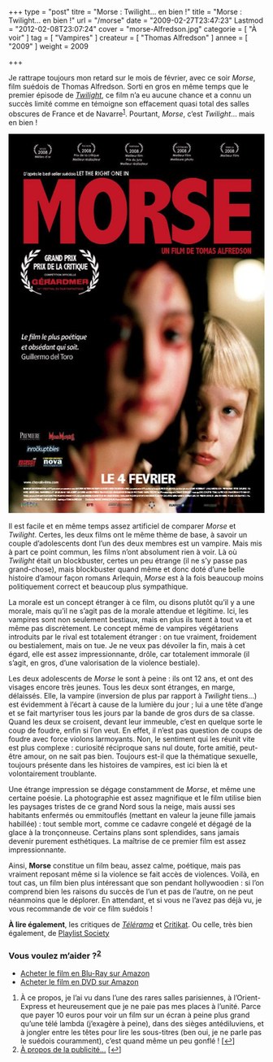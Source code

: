 +++
type = "post"
titre = "Morse : Twilight&#8230; en bien !"
title = "Morse : Twilight&#8230; en bien !"
url = "/morse"
date = "2009-02-27T23:47:23"
Lastmod = "2012-02-08T23:07:24"
cover = "morse-Alfredson.jpg"
categorie = [ "À voir" ]
tag = [ "Vampires" ]
createur = [ "Thomas Alfredson" ]
annee = [ "2009" ]
weight = 2009

+++

<p>Je rattrape toujours mon retard sur le mois de février, avec ce soir <em>Morse</em>, film suédois de Thomas Alfredson. Sorti en gros en même temps que le premier épisode de <em><a href="/2009/01/13/twilight-chapitre-1/">Twilight</a></em>, ce film n&rsquo;a eu aucune chance et a connu un succès limité comme en témoigne son effacement quasi total des salles obscures de France et de Navarre<sup><a href="#footnote_0_1272" id="identifier_0_1272" class="footnote-link footnote-identifier-link" title="&Agrave; ce propos, je l&rsquo;ai vu dans l&rsquo;une des rares salles parisiennes, &agrave; l&rsquo;Orient-Express et heureusement que je ne paie pas mes places &agrave; l&rsquo;unit&eacute;. Parce que payer 10 euros pour voir un film sur un &eacute;cran &agrave; peine plus grand qu&rsquo;une t&eacute;l&eacute; lambda (j&rsquo;exag&egrave;re &agrave; peine), dans des si&egrave;ges ant&eacute;diluviens, et &agrave; jongler entre les t&ecirc;tes pour lire les sous-titres (ben oui, je ne parle pas le su&eacute;dois couramment), c&rsquo;est quand m&ecirc;me un peu gonfl&eacute; !">1</a></sup>. Pourtant, <em>Morse</em>, c&rsquo;est <em>Twilight</em>&#8230; mais en bien !</p>
<div style="text-align: justify;"><img class="aligncenter" src="19051152.jpg" alt="Morse" width="560" height="746" border="0" /></div>
<p>Il est facile et en même temps assez artificiel de comparer <em>Morse</em> et <em>Twilight</em>. Certes, les deux films ont le même thème de base, à savoir un couple d&rsquo;adolescents dont l&rsquo;un des deux membres est un vampire. Mais mis à part ce point commun, les films n&rsquo;ont absolument rien à voir. Là où <em>Twilight</em> était un blockbuster, certes un peu étrange (il ne s&rsquo;y passe pas grand-chose), mais blockbuster quand même et donc doté d&rsquo;une belle histoire d&rsquo;amour façon romans Arlequin, <em>Morse</em> est à la fois beaucoup moins politiquement correct et beaucoup plus sympathique.</p>
<p>La morale est un concept étranger à ce film, ou disons plutôt qu&rsquo;il y a une morale, mais qu&rsquo;il ne s&rsquo;agit pas de la morale attendue et légitime. Ici, les vampires sont non seulement bestiaux, mais en plus ils tuent à tout va et même pas discrètement. Le concept même de vampires végétariens introduits par le rival est totalement étranger : on tue vraiment, froidement ou bestialement, mais on tue. Je ne veux pas dévoiler la fin, mais à cet égard, elle est assez impressionnante, drôle, car totalement immorale (il s&rsquo;agit, en gros, d&rsquo;une valorisation de la violence bestiale).</p>
<p>Les deux adolescents de <em>Morse</em> le sont à peine : ils ont 12 ans, et ont des visages encore très jeunes. Tous les deux sont étranges, en marge, délaissés. Elle, la vampire (inversion de plus par rapport à <em>Twilight</em> tiens&#8230;) est évidemment à l&rsquo;écart à cause de la lumière du jour ; lui a une tête d&rsquo;ange et se fait martyriser tous les jours par la bande de gros durs de sa classe. Quand les deux se croisent, devant leur immeuble, c&rsquo;est en quelque sorte le coup de foudre, enfin si l&rsquo;on veut. En effet, il n&rsquo;est pas question de coups de foudre avec force violons larmoyants. Non, le sentiment qui les réunit vite est plus complexe : curiosité réciproque sans nul doute, forte amitié, peut-être amour, on ne sait pas bien. Toujours est-il que la thématique sexuelle, toujours présente dans les histoires de vampires, est ici bien là et volontairement troublante.</p>
<p>Une étrange impression se dégage constamment de <em>Morse</em>, et même une certaine poésie. La photographie est assez magnifique et le film utilise bien les paysages tristes de ce grand Nord sous la neige, mais aussi ses habitants enfermés ou emmitouflés (mettant en valeur la jeune fille jamais habillée) : tout semble mort, comme ce cadavre congelé et dégagé de la glace à la tronçonneuse. Certains plans sont splendides, sans jamais devenir purement esthétiques. La maîtrise de ce premier film est assez impressionnante.</p>
<p>Ainsi, <strong>Morse</strong> constitue un film beau, assez calme, poétique, mais pas vraiment reposant même si la violence se fait accès de violences. Voilà, en tout cas, un film bien plus intéressant que son pendant hollywoodien : si l&rsquo;on comprend bien les raisons du succès de l&rsquo;un et pas de l&rsquo;autre, on ne peut néanmoins que le déplorer. En attendant, et si vous ne l&rsquo;avez pas déjà vu, je vous recommande de voir ce film suédois !</p>
<p><strong>À lire également</strong>, les critiques de <em><a href="http://www.telerama.fr/cinema/films/morse,365114,critique.php">Télérama</a></em> et <a href="http://www.critikat.com/Morse.html">Critikat</a>. Ou celle, très bien également, de <a href="http://www.playlistsociety.fr/2009/02/morse-de-tomas-alfredson-8510.html">Playlist Society</a></p>
<div class="amazon">
<h3>Vous voulez m&rsquo;aider ?<sup><a href="#footnote_1_1272" id="identifier_1_1272" class="footnote-link footnote-identifier-link" title="&Agrave; propos de la publicit&eacute;&hellip;">2</a></sup></h3>
<ul>
<li><a href="http://www.amazon.fr/gp/product/B0030UOA08/ref=as_li_ss_tl?ie=UTF8&tag=leblogdenic07-21&linkCode=as2&camp=1642&creative=19458&creativeASIN=B0030UOA08">Acheter le film en Blu-Ray sur Amazon</a></li>
<li><a href="http://www.amazon.fr/gp/product/B0030UO9ZY/ref=as_li_ss_tl?ie=UTF8&tag=leblogdenic07-21&linkCode=as2&camp=1642&creative=19458&creativeASIN=B0030UO9ZY">Acheter le film en DVD sur Amazon</a></li>
</ul>
</div>
<ol class="footnotes"><li id="footnote_0_1272" class="footnote">À ce propos, je l&rsquo;ai vu dans l&rsquo;une des rares salles parisiennes, à l&rsquo;Orient-Express et heureusement que je ne paie pas mes places à l&rsquo;unité. Parce que payer 10 euros pour voir un film sur un écran à peine plus grand qu&rsquo;une télé lambda (j&rsquo;exagère à peine), dans des sièges antédiluviens, et à jongler entre les têtes pour lire les sous-titres (ben oui, je ne parle pas le suédois couramment), c&rsquo;est quand même un peu gonflé ! [<a href="#identifier_0_1272" class="footnote-link footnote-back-link">&#8617;</a>]</li><li id="footnote_1_1272" class="footnote"><a href="/a-propos/publicite/">À propos de la publicité…</a> [<a href="#identifier_1_1272" class="footnote-link footnote-back-link">&#8617;</a>]</li></ol>
